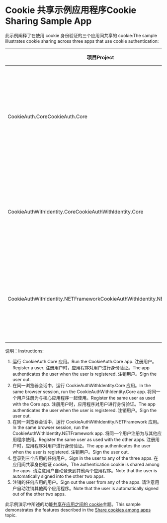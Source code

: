 # <a name="cookie-sharing-sample-app"></a><span data-ttu-id="4905e-101">Cookie 共享示例应用程序</span><span class="sxs-lookup"><span data-stu-id="4905e-101">Cookie Sharing Sample App</span></span>

<span data-ttu-id="4905e-102">此示例阐释了在使用 cookie 身份验证的三个应用间共享的 cookie:</span><span class="sxs-lookup"><span data-stu-id="4905e-102">The sample illustrates cookie sharing across three apps that use cookie authentication:</span></span>

| <span data-ttu-id="4905e-103">项目</span><span class="sxs-lookup"><span data-stu-id="4905e-103">Project</span></span>                             | <span data-ttu-id="4905e-104">描述</span><span class="sxs-lookup"><span data-stu-id="4905e-104">Description</span></span> |
| ----------------------------------- | ----------- |
| <span data-ttu-id="4905e-105">CookieAuth.Core</span><span class="sxs-lookup"><span data-stu-id="4905e-105">CookieAuth.Core</span></span>                     | <span data-ttu-id="4905e-106">ASP.NET 核心 2.0 Razor 页应用而无需使用 ASP.NET 核心标识</span><span class="sxs-lookup"><span data-stu-id="4905e-106">ASP.NET Core 2.0 Razor Pages app without using ASP.NET Core Identity</span></span> |
| <span data-ttu-id="4905e-107">CookieAuthWithIdentity.Core</span><span class="sxs-lookup"><span data-stu-id="4905e-107">CookieAuthWithIdentity.Core</span></span>         | <span data-ttu-id="4905e-108">使用 ASP.NET Core 标识的 ASP.NET Core 2.0 MVC 应用程序</span><span class="sxs-lookup"><span data-stu-id="4905e-108">ASP.NET Core 2.0 MVC app with ASP.NET Core Identity</span></span> |
| <span data-ttu-id="4905e-109">CookieAuthWithIdentity.NETFramework</span><span class="sxs-lookup"><span data-stu-id="4905e-109">CookieAuthWithIdentity.NETFramework</span></span> | <span data-ttu-id="4905e-110">使用 ASP.NET Identity 的 ASP.NET Framework 4.6.1 MVC 应用程序</span><span class="sxs-lookup"><span data-stu-id="4905e-110">ASP.NET Framework 4.6.1 MVC app with ASP.NET Identity</span></span> |

<span data-ttu-id="4905e-111">说明：</span><span class="sxs-lookup"><span data-stu-id="4905e-111">Instructions:</span></span>

1. <span data-ttu-id="4905e-112">运行 CookieAuth.Core 应用。</span><span class="sxs-lookup"><span data-stu-id="4905e-112">Run the CookieAuth.Core app.</span></span> <span data-ttu-id="4905e-113">注册用户。</span><span class="sxs-lookup"><span data-stu-id="4905e-113">Register a user.</span></span> <span data-ttu-id="4905e-114">注册用户时，应用程序对用户进行身份验证。</span><span class="sxs-lookup"><span data-stu-id="4905e-114">The app authenticates the user when the user is registered.</span></span> <span data-ttu-id="4905e-115">注销用户。</span><span class="sxs-lookup"><span data-stu-id="4905e-115">Sign the user out.</span></span>
1. <span data-ttu-id="4905e-116">在同一浏览器会话中，运行 CookieAuthWithIdentity.Core 应用。</span><span class="sxs-lookup"><span data-stu-id="4905e-116">In the same browser session, run the CookieAuthWithIdentity.Core app.</span></span> <span data-ttu-id="4905e-117">将同一个用户注册为与核心应用程序一起使用。</span><span class="sxs-lookup"><span data-stu-id="4905e-117">Register the same user as used with the Core app.</span></span> <span data-ttu-id="4905e-118">注册用户时，应用程序对用户进行身份验证。</span><span class="sxs-lookup"><span data-stu-id="4905e-118">The app authenticates the user when the user is registered.</span></span> <span data-ttu-id="4905e-119">注销用户。</span><span class="sxs-lookup"><span data-stu-id="4905e-119">Sign the user out.</span></span>
1. <span data-ttu-id="4905e-120">在同一浏览器会话中，运行 CookieAuthWithIdentity.NETFramework 应用。</span><span class="sxs-lookup"><span data-stu-id="4905e-120">In the same browser session, run the CookieAuthWithIdentity.NETFramework app.</span></span> <span data-ttu-id="4905e-121">将同一个用户注册为与其他应用程序使用。</span><span class="sxs-lookup"><span data-stu-id="4905e-121">Register the same user as used with the other apps.</span></span> <span data-ttu-id="4905e-122">注册用户时，应用程序对用户进行身份验证。</span><span class="sxs-lookup"><span data-stu-id="4905e-122">The app authenticates the user when the user is registered.</span></span> <span data-ttu-id="4905e-123">注销用户。</span><span class="sxs-lookup"><span data-stu-id="4905e-123">Sign the user out.</span></span>
1. <span data-ttu-id="4905e-124">登录到三个应用的任何用户。</span><span class="sxs-lookup"><span data-stu-id="4905e-124">Sign in the user to any of the three apps.</span></span> <span data-ttu-id="4905e-125">在应用间共享身份验证 cookie。</span><span class="sxs-lookup"><span data-stu-id="4905e-125">The authentication cookie is shared among the apps.</span></span> <span data-ttu-id="4905e-126">请注意用户自动登录到其他两个应用程序。</span><span class="sxs-lookup"><span data-stu-id="4905e-126">Note that the user is automatically signed into the other two apps.</span></span>
1. <span data-ttu-id="4905e-127">注销的任何应用的用户。</span><span class="sxs-lookup"><span data-stu-id="4905e-127">Sign out the user from any of the apps.</span></span> <span data-ttu-id="4905e-128">请注意用户自动注销其他两个应用程序。</span><span class="sxs-lookup"><span data-stu-id="4905e-128">Note that the user is automatically signed out of the other two apps.</span></span>

<span data-ttu-id="4905e-129">此示例演示中所述的功能[共享在应用之间的 cookie](https://docs.microsoft.com/aspnet/core/security/cookie-sharing)主题。</span><span class="sxs-lookup"><span data-stu-id="4905e-129">This sample demonstrates the features described in the [Share cookies among apps](https://docs.microsoft.com/aspnet/core/security/cookie-sharing) topic.</span></span>
